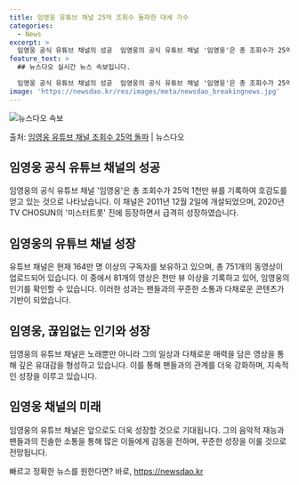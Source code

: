 ```yaml
---
title: 임영웅 유튜브 채널 25억 조회수 돌파한 대세 가수
categories:
  - News
excerpt: >
  임영웅 공식 유튜브 채널의 성공  임영웅의 공식 유튜브 채널 '임영웅'은 총 조회수가 25억 1천만 뷰를 달…
feature_text: >
  ## 뉴스다오 실시간 뉴스 속보입니다.

  임영웅 공식 유튜브 채널의 성공  임영웅의 공식 유튜브 채널 '임영웅'은 총 조회수가 25억 1천만 뷰를 달…
image: 'https://newsdao.kr/res/images/meta/newsdao_breakingnews.jpg'
---
```


![뉴스다오 속보](https://newsdao.kr/res/images/meta/newsdao_breakingnews.jpg)

<p>출처: <a href="https://newsdao.kr/4489" rel="dofollow">임영웅 유튜브 채널 조회수 25억 돌파</a> | 뉴스다오</p>

<h2 data-ke-size="size26">임영웅 공식 유튜브 채널의 성공</h2>
임영웅의 공식 유튜브 채널 '임영웅'은 총 조회수가 25억 1천만 뷰를 기록하여 호감도를 얻고 있는 것으로 나타났습니다. 이 채널은 2011년 12월 2일에 개설되었으며, 2020년 TV CHOSUN의 '미스터트롯' 진에 등장하면서 급격히 성장하였습니다.

<h2 data-ke-size="size26">임영웅의 유튜브 채널 성장</h2>
유튜브 채널은 현재 164만 명 이상의 구독자를 보유하고 있으며, 총 751개의 동영상이 업로드되어 있습니다. 이 중에서 81개의 영상은 천만 뷰 이상을 기록하고 있어, 임영웅의 인기를 확인할 수 있습니다. 이러한 성과는 팬들과의 꾸준한 소통과 다채로운 콘텐츠가 기반이 되었습니다.

<h2 data-ke-size="size26">임영웅, 끊임없는 인기와 성장</h2>
임영웅의 유튜브 채널은 노래뿐만 아니라 그의 일상과 다채로운 매력을 담은 영상을 통해 깊은 유대감을 형성하고 있습니다. 이를 통해 팬들과의 관계를 더욱 강화하며, 지속적인 성장을 이루고 있습니다.

<h2 data-ke-size="size26">임영웅 채널의 미래</h2>
임영웅의 유튜브 채널은 앞으로도 더욱 성장할 것으로 기대됩니다. 그의 음악적 재능과 팬들과의 진솔한 소통을 통해 많은 이들에게 감동을 전하며, 꾸준한 성장을 이룰 것으로 전망됩니다.  

빠르고 정확한 뉴스를 원한다면? 바로, <a href="https://newsdao.kr" rel="dofollow">https://newsdao.kr</a>


    
